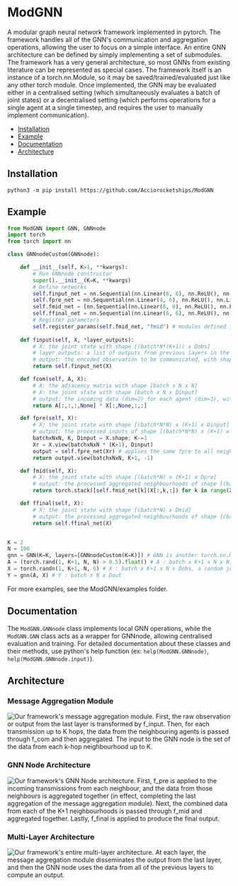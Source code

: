 
# ModGNN
A modular graph neural network framework implemented in pytorch. The framework handles all of the GNN's communication and aggregation operations, allowing the user to focus on a simple interface. An entire GNN architecture can be defined by simply implementing a set of submodules. The framework has a very general architecture, so most GNNs from existing literature can be represented as special cases. The framework itself is an instance of a torch.nn.Module, so it may be saved/trained/evaluated just like any other torch module. Once implemented, the GNN may be evaluated either in a centralised setting (which simultaneously evaluates a batch of joint states) or a decentralised setting (which performs operations for a single agent at a single timestep, and requires the user to manually implement communication).

* [Installation](#installation)
* [Example](#example)
* [Documentation](#documentation)
* [Architecture](#architecture)

## Installation

    python3 -m pip install https://github.com/Acciorocketships/ModGNN

## Example
```python
from ModGNN import GNN, GNNnode
import torch
from torch import nn

class GNNnodeCustom(GNNnode):

    def __init__(self, K=1, **kwargs):
        # Run GNNnode constructor
        super().__init__(K=K, **kwargs)
        # Define networks
        self.finput_net = nn.Sequential(nn.Linear(6, 6), nn.ReLU(), nn.Linear(6,4), nn.ReLU())
        self.fpre_net = nn.Sequential(nn.Linear(4, 6), nn.ReLU(), nn.Linear(6,8), nn.ReLU())
        self.fmid_net = [nn.Sequential(nn.Linear(8, 8), nn.ReLU(), nn.Linear(8,6), nn.ReLU()) for k in range(K+1)]
        self.ffinal_net = nn.Sequential(nn.Linear(6, 6), nn.ReLU(), nn.Linear(6,3))
        # Register parameters
        self.register_params(self.fmid_net, "fmid") # modules defined in lists/dicts must be registered (added to the GNNnode's list of params) in order to be learnable
        
    def finput(self, X, *layer_outputs):
        # X: the joint state with shape [(batch*N*(K+1)) x Dobs]
        # layer_outputs: a list of outputs from previous layers in the GNN, each with shape [batch x N x Dobs]
        # output: the encoded observation to be communicated, with shape [batch*N*(K+1) x Dinput]
        return self.finput_net(X)

    def fcom(self, A, X):
        # A: the adjacency matrix with shape [batch x N x N]
        # X: the joint state with shape [batch x N x Dinput]
        # output: the incoming data (dim=2) for each agent (dim=1), with shape [batch x N x N x Dinput]
        return A[:,:,:,None] * X[:,None,:,:]

    def fpre(self, X):
        # X: the joint state with shape [(batch*N*N) x (K+1) x Dinput]
        # output: the processed inputs of shape [(batch*N*N) x (K+1) x Dpre]
        batchxNxN, K, Dinput = X.shape; K-=1
        Xr = X.view(batchxNxN * (K+1), Dinput)
        output = self.fpre_net(Xr) # applies the same fpre to all neighbourhoods
        return output.view(batchxNxN, K+1, -1)

    def fmid(self, X):
        # X: the joint state with shape [(batch*N) x (K+1) x Dpre]
        # output: the processed aggregated neighbourhoods of shape [(batch*N) x (K+1) x Dmid]
        return torch.stack([self.fmid_net[k](X[:,k,:]) for k in range(X.shape[1])], dim=1) # applies a different fmid to each neighbourhood

    def ffinal(self, X):
        # X: the joint state with shape [(batch*N) x Dmid]
        # output: the processed aggregated neighbourhoods of shape [(batch*N) x Dout]
        return self.ffinal_net(X)


K = 2
N = 100
gnn = GNN(K=K, layers=[GNNnodeCustom(K=K)]) # GNN is another torch.nn.Module which wraps our local operations in GNNnode, allowing centralised evaluation
A = (torch.rand(1, K+1, N, N) > 0.5).float() # A : batch x K+1 x N x N, a random adjacency for K+1 consecutive timesteps
X = torch.randn(1, K+1, N, 6) # X : batch x K+1 x N x Dobs, a random joint state for K+1 consecutive timesteps
Y = gnn(A, X) # Y : batch x N x Dout
```
For more examples, see the ModGNN/examples folder.

## Documentation
The ```ModGNN.GNNnode``` class implements local GNN operations, while the ```ModGNN.GNN``` class acts as a wrapper for GNNnode, allowing centralised evaluation and training. For detailed documentation about these classes and their methods, use python's help function (ex: ```help(ModGNN.GNNnode)```, ```help(ModGNN.GNNnode.input)```).

## Architecture

### Message Aggregation Module

![Our framework's message aggregation module. First, the raw observation or output from the last layer is transformed by f_input. Then, for each transmission up to K hops, the data from the neighbouring agents is passed through f_com and then aggregated. The input to the GNN node is the set of the data from each $k$-hop neighbourhood up to K.](https://github.com/Acciorocketships/ModGNN/blob/main/images/CommunicationSystem.png)

### GNN Node Architecture

![Our framework's GNN Node architecture. First, f_pre is applied to the incoming transmissions from each neighbour, and the data from those neighbours is aggregated together (in effect, completing the last aggregation of the message aggregation module). Next, the combined data from each of the K+1 neighbourhoods is passed through f_mid and aggregated together. Lastly, f_final is applied to produce the final output.](https://github.com/Acciorocketships/ModGNN/blob/main/images/GNNnode.png)

### Multi-Layer Architecture

![Our framework's entire multi-layer architecture. At each layer, the message aggregation module disseminates the output from the last layer, and then the GNN node uses the data from all of the previous layers to compute an output.](https://github.com/Acciorocketships/ModGNN/blob/main/images/WholeArchitecture.png)
